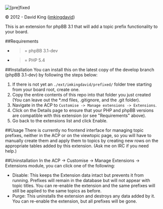 ![[pre]fixed](http://www.thedavidking.com/mods/prefixed/prefixed_logo_small.png "[pre]fixed")

© 2012 - David King ([imkingdavid](http://www.thedavidking.com))

This is an extension for phpBB 3.1 that will add a topic prefix functionality to your board.

##Requirements
- >= phpBB 3.1-dev
- >= PHP 5.4

##Installation
You can install this on the latest copy of the develop branch (phpBB 3.1-dev) by following the steps below:

1. If there is not yet an `./ext/imkingdavid/prefixed/` folder tree starting from your board root, create one.
2. Copy the entire contents of this repo into that folder you just created (You can leave out the *.md files, .gitignore, and the .git folder).
3. Navigate in the ACP to `Customise -> Manage extensions -> Extensions`.
4. Click on the Details page to ensure that your PHP and phpBB versions are compatible with this extension (or see "Requirements" above).
5. Go back to the extensions list and click Enable.

##Usage
There is currently no frontend interface for managing topic prefixes, neither in the ACP or on the viewtopic page, so you will have to manually create them and apply them to topics by creating new rows on the appropriate tables added by this extension. (Ask me on IRC if you need help.)

##Uninstallation
In the ACP -> Customise -> Manage Extensions -> Extensions module, you can click one of the following:
- Disable: This keeps the Extension data intact but prevents it from running. Prefixes will remain in the database but will not appear with topic titles. You can re-enable the extension and the same prefixes will still be applied to the same topics as before.
- Purge: This uninstalls the extension and destroys any data added by it. You can re-enable the extension, but all prefixes will be gone.
